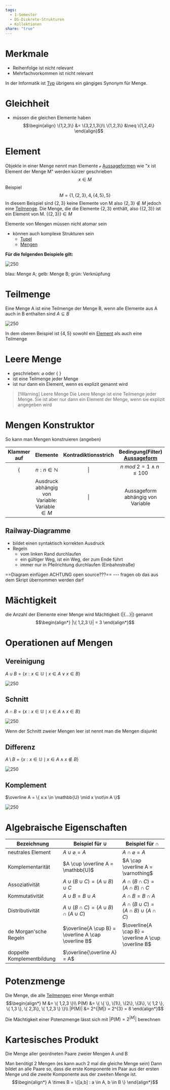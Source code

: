 ```yaml
---
tags:
  - 1-Semester
  - DS-Diskrete-Strukturen
  - Kollektionen
share: "true"
---
```

# Merkmale
- Reihenfolge ist nicht relevant
- Mehrfachvorkommen ist nicht relevant

In der Informatik ist [Typ](Typ.md#) übrigens ein gängiges Synonym für Menge.
 
# Gleichheit
- müssen die gleichen Elemente haben
$$\begin{align}
\{1,2,3\} &= \{3,2,1,3\}\\
\{1,2,3\} &\neq \{1,2,4\}
\end{align}$$

# Element
Objekte in einer Menge nennt man Elemente $\mathcal{e}$ 
[Aussageformen](../Aussagenlogik/Aussagen-und-Aussageformen.md#aussageformen) wie "x ist Element der Menge M" werden kürzer geschrieben $$x \in M$$
Beispiel
$$M = \{1, \{ 2,3\}, 4, \{ 4,5\}, 5 \}$$
In diesem Beispiel sind $\{2,3\}$ keine Elemente von M also $\{ 2,3 \} \not\in M$ jedoch eine [Teilmenge](Mengen.md#teilmenge). Die Menge, die die Elemente $\{2,3\}$ enthält, also $\{ \{ 2,3 \} \}$ ist ein Element von M. $\{ \{ 2,3 \} \} \in M$ 

Elemente von Mengen müssen nicht atomar sein
- können auch komplexe Strukturen sein
	- [Tupel](./Tupel.md#)
	- [Mengen](Mengen.md#)

**Für die folgenden Beispiele gilt:** 

![250](./images/mengen.png#)

blau: Menge A;
gelb: Menge B;
grün: Verknüpfung
# Teilmenge
Eine Menge A ist eine Teilmenge der Menge B, wenn alle Elemente aus A auch in B enthalten sind $A \subseteq B$

![250](./images/teilmenge.png#)

In dem oberen Beispiel ist $\{ 4,5\}$ sowohl ein [Element](Mengen.md#element) als auch eine Teilmenge

# Leere Menge
- geschrieben: $\varnothing$ oder { }
- ist eine Teilmenge jeder Menge
- ist nur dann ein Element, wenn es explizit genannt wird


> [!Warning] Leere Menge
> Die Leere Menge ist eine Teilmenge jeder Menge. Sie ist aber nur dann ein Element der Menge, wenn sie explizit angegeben wird

# Mengen Konstruktor

So kann man Mengen konstruieren (angeben)

| Klammer auf |                     Elemente                     | Kontradiktionsstrich | Bedingung(Filter) [Aussageform](../Aussagenlogik/Aussagen-und-Aussageformen.md#aussagen) | Klammer zu |
|:-----------:|:------------------------------------------------:|:--------------------:|:--------------------------------------------------------------------:|:----------:|
|      {      |              $n : n \in \mathbb{N}$              |          \|          |                   $n\ mod\ 2 = 1 \land n \leq 100$                   |     }      |
|             | Ausdruck abhängig von Variable: Variable $\in M$ |          \|          |                  Aussageform abhängig von Variable                   |            |

## Railway-Diagramme
- bildet einen syntaktisch korrekten Ausdruck
- Regeln
	- vom linken Rand durchlaufen
	- ein gültiger Weg, ist ein Weg, der zum Ende führt
	- immer nur in Pfeilrichtung durchlaufen (Einbahnstraße)

==Diagram einfügen ACHTUNG open source???== --- fragen ob das aus dem Skript übernommen werden darf

# Mächtigkeit
die Anzahl der Elemente einer Menge wird Mächtigkeit ($|\{...\} |$) genannt
$$\begin{align*}
	|\{ 1,2,3 \}| = 3
\end{align*}$$
# Operationen auf Mengen

## Vereinigung

$A \cup B = \{ x:x \in \mathbb{U} \mid x \in A \lor x \in B \}$

![250](./images/vereinigung.png#)
## Schnitt

$A \cap B = \{ x:x \in \mathbb{U} \mid x \in A \land x \in B \}$

![250](./images/schnittmenge.png#)

Wenn der Schnitt zweier Mengen leer ist nennt man die Mengen disjunkt

## Differenz

$A \setminus B = \{ x:x \in \mathbb{U} \mid x \in A \land x \not\in B \}$

![250](./images/differenz.png#)

## Komplement

$\overline A = \{ x:x \in \mathbb{U} \mid x \not\in A \}$

![250](./images/komplement.png#)

# Algebraische Eigenschaften

| Bezeichnung                | Beispiel für $\cup$                                  | Beispiel für $\cap$                                  |
| -------------------------- | ---------------------------------------------------- | ---------------------------------------------------- |
| neutrales Element          | $A \cup \varnothing = A$                             | $A \cap \varnothing = A$                             |
| Komplementarität           | $A \cup \overline A = \mathbb{U}$                    | $A \cap \overline A = \varnothing$                   |
| Assoziativität             | $A \cup (B \cup C) = (A \cup B) \cup C$              | $A \cap (B \cap C) = (A \cap B) \cap C$              |
| Kommutativität             | $A \cup B = B \cup A$                                | $A \cap B = B \cap A$                                |
| Distributivität            | $A \cup (B \cap C) = (A \cup B) \cap (A \cup C)$     | $A \cap (B \cup C) = (A \cap B) \cup (A \cap C)$     |
| de Morgan'sche Regeln      | $\overline{A \cup B} = \overline A \cap \overline B$ | $\overline{A \cap B} = \overline A \cup \overline B$ |
| doppelte Komplementbildung | $\overline{\overline A} = A$                         |                                                      |

# Potenzmenge

Die Menge, die alle [Teilmengen](Mengen.md.md#teilmenge) einer Menge enthält
$$\begin{align*}
	M &= \{ 1,2,3 \}\\
	P(M) &= \{ \{ \}, \{1\}, \{2\}, \{3\}, \{ 1,2 \}, \{ 1,3 \}, \{ 2,3\}, \{ 1,2,3 \} \}\\
	|P(M)| &= 2^{|M|} = 2^{3} = 8
\end{align*}$$

Die Mächtigkeit einer Potenzmenge lässt sich mit $|P(M)= 2^{|M|} |$ berechnen

# Kartesisches Produkt

Die Menge aller geordneten Paare zweier Mengen A und B

Man benötigt 2 Mengen (es kann auch 2 mal die gleiche Menge sein)
Dann bildet an alle Paare so, dass die erste Komponente im Paar aus der ersten Menge und die zweite Komponente aus der zweiten Menge ist.
$$\begin{align*}
	A \times B = \{[a,b] : a \in A, b \in B \}
\end{align*}$$
